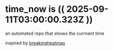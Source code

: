 # time_now is (( 2025-09-11T03:00:00.323Z ))

an automated repo that shows the currnent time

inspired by [breakingheatmap](https://github.com/breakingheatmap/breakingheatmap)